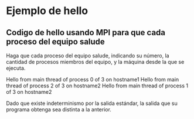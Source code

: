 # Ejemplo de hello

## Codigo de hello usando MPI para que cada proceso del equipo salude

Haga que cada proceso del equipo salude, indicando su número, la cantidad de procesos miembros del equipo, y la máquina desde la que se ejecuta.

Hello from main thread of process 0 of 3 on hostname1
Hello from main thread of process 2 of 3 on hostname2
Hello from main thread of process 1 of 3 on hostname2

Dado que existe indeterminismo por la salida estándar, la salida que su programa obtenga sea distinta a la anterior.
